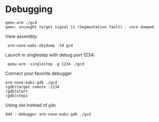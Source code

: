 Debugging
=========

    qemu-arm ./gcd
    qemu: uncaught target signal 11 (Segmentation fault) - core dumped

View assembly:

     arm-none-eabi-objdump -td gcd

Launch in singlestep with debug port 1234:

     qemu-arm -singlestep -g 1234 ./gcd

Connect your favorite debugger <!-- `layout asm` and `layout regs` -->

    arm-none-eabi-gdb ./gcd
    (gdb)target remote :1234
    (gdb)start
    (gdb)stepi

Using `ddd` instead of `gdb`:

    ddd --debugger arm-none-eabi-gdb ./gcd
